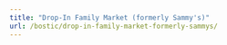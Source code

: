 ```yaml
---
title: "Drop-In Family Market (formerly Sammy's)"
url: /bostic/drop-in-family-market-formerly-sammys/
---
```

